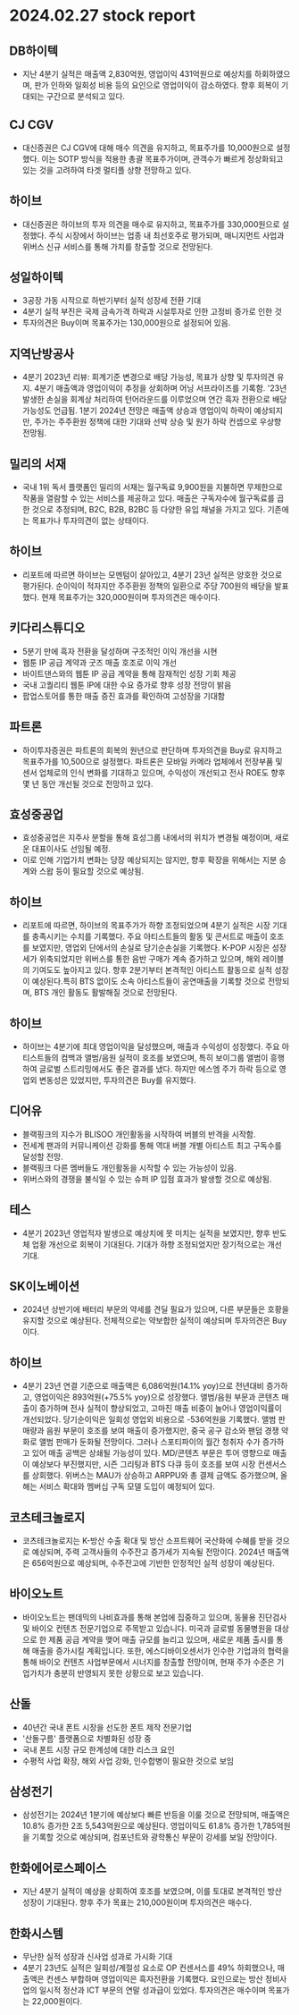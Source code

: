 # 2024.02.27 stock report
## DB하이텍
- 지난 4분기 실적은 매출액 2,830억원, 영업이익 431억원으로 예상치를 하회하였으며, 판가 인하와 일회성 비용 등의 요인으로 영업이익이 감소하였다. 향후 회복이 기대되는 구간으로 분석되고 있다.
## CJ CGV
- 대신증권은 CJ CGV에 대해 매수 의견을 유지하고, 목표주가를 10,000원으로 설정했다. 이는 SOTP 방식을 적용한 총괄 목표주가이며, 관객수가 빠르게 정상화되고 있는 것을 고려하여 타겟 멀티플 상향 전망하고 있다.
## 하이브
- 대신증권은 하이브의 투자 의견을 매수로 유지하고, 목표주가를 330,000원으로 설정했다. 주식 시장에서 하이브는 업종 내 최선호주로 평가되며, 매니지먼트 사업과 위버스 신규 서비스를 통해 가치를 창출할 것으로 전망된다.
## 성일하이텍
- 3공장 가동 시작으로 하반기부터 실적 성장세 전환 기대
- 4분기 실적 부진은 국제 금속가격 하락과 시설투자로 인한 고정비 증가로 인한 것
- 투자의견은 Buy이며 목표주가는 130,000원으로 설정되어 있음.

## 지역난방공사
- 4분기 2023년 리뷰: 회계기준 변경으로 배당 가능성, 목표가 상향 및 투자의견 유지. 4분기 매출액과 영업이익이 추정을 상회하며 어닝 서프라이즈를 기록함. '23년 발생한 손실을 회계상 처리하여 턴어라운드를 이루었으며 연간 흑자 전환으로 배당 가능성도 언급됨. 1분기 2024년 전망은 매출액 상승과 영업이익 하락이 예상되지만, 주가는 주주환원 정책에 대한 기대와 선박 상승 및 원가 하락 컨셉으로 우상향 전망됨.
## 밀리의 서재
- 국내 1위 독서 플랫폼인 밀리의 서재는 월구독료 9,900원을 지불하면 무제한으로 작품을 열람할 수 있는 서비스를 제공하고 있다. 매출은 구독자수에 월구독료를 곱한 것으로 추정되며, B2C, B2B, B2BC 등 다양한 유입 채널을 가지고 있다. 기존에는 목표가나 투자의견이 없는 상태이다.
## 하이브
- 리포트에 따르면 하이브는 모멘텀이 살아있고, 4분기 23년 실적은 양호한 것으로 평가된다. 순이익이 적자지만 주주환원 정책의 일환으로 주당 700원의 배당을 발표했다. 현재 목표주가는 320,000원이며 투자의견은 매수이다.


## 키다리스튜디오
- 5분기 만에 흑자 전환을 달성하며 구조적인 이익 개선을 시현
- 웹툰 IP 공급 계약과 굿즈 매출 호조로 이익 개선
- 바이트댄스와의 웹툰 IP 공급 계약을 통해 잠재적인 성장 기회 제공
- 국내 고퀄리티 웹툰 IP에 대한 수요 증가로 향후 성장 전망이 밝음
- 팝업스토어를 통한 매출 증진 효과를 확인하여 고성장을 기대함
## 파트론
- 하이투자증권은 파트론의 회복의 원년으로 판단하며 투자의견을 Buy로 유지하고 목표주가를 10,500으로 설정했다. 파트론은 모바일 카메라 업체에서 전장부품 및 센서 업체로의 인식 변화를 기대하고 있으며, 수익성이 개선되고 전사 ROE도 향후 몇 년 동안 개선될 것으로 전망하고 있다.
## 효성중공업
- 효성중공업은 지주사 분할을 통해 효성그룹 내에서의 위치가 변경될 예정이며, 새로운 대표이사도 선임될 예정.
- 이로 인해 기업가치 변화는 당장 예상되지는 않지만, 향후 확장을 위해서는 지분 승계와 스왑 등이 필요할 것으로 예상됨.
## 하이브
- 리포트에 따르면, 하이브의 목표주가가 하향 조정되었으며 4분기 실적은 시장 기대를 충족시키는 수치를 기록했다. 주요 아티스트들의 활동 및 콘서트로 매출이 호조를 보였지만, 영업외 단에서의 손실로 당기순손실을 기록했다. K-POP 시장은 성장세가 위축되었지만 위버스를 통한 음반 구매가 계속 증가하고 있으며, 해외 레이블의 기여도도 높아지고 있다. 향후 2분기부터 본격적인 아티스트 활동으로 실적 성장이 예상된다.특히 BTS 없이도 소속 아티스트들이 공연매출을 기록할 것으로 전망되며, BTS 개인 활동도 활발해질 것으로 전망된다.
## 하이브
- 하이브는 4분기에 최대 영업이익을 달성했으며, 매출과 수익성이 성장했다. 주요 아티스트들의 컴백과 앨범/음원 실적이 호조를 보였으며, 특히 보이그룹 앨범이 흥행하여 글로벌 스트리밍에서도 좋은 결과를 냈다. 하지만 에스엠 주가 하락 등으로 영업외 변동성은 있었지만, 투자의견은 Buy를 유지했다.
## 디어유
- 블랙핑크의 지수가 BLISOO 개인활동을 시작하여 버블의 반격을 시작함.
- 전세계 팬과의 커뮤니케이션 강화를 통해 역대 버블 개별 아티스트 최고 구독수를 달성할 전망.
- 블랙핑크 다른 멤버들도 개인활동을 시작할 수 있는 가능성이 있음.
- 위버스와의 경쟁을 불식일 수 있는 슈퍼 IP 입점 효과가 발생할 것으로 예상됨.

## 테스
- 4분기 2023년 영업적자 발생으로 예상치에 못 미치는 실적을 보였지만, 향후 반도체 업황 개선으로 회복이 기대된다. 기대가 하향 조정되었지만 장기적으로는 개선 기대.
## SK이노베이션
- 2024년 상반기에 배터리 부문의 약세를 견딜 필요가 있으며, 다른 부문들은 호황을 유지할 것으로 예상된다. 전체적으로는 약보합한 실적이 예상되며 투자의견은 Buy이다.
## 하이브
- 4분기 23년 연결 기준으로 매출액은 6,086억원(14.1% yoy)으로 전년대비 증가하고, 영업이익은 893억원(+75.5% yoy)으로 성장했다. 앨범/음원 부문과 콘텐츠 매출이 증가하며 전사 실적이 향상되었고, 고마진 매출 비중이 늘어나 영업이익률이 개선되었다. 당기순이익은 일회성 영업외 비용으로 -536억원을 기록했다. 앨범 판매량과 음원 부문이 호조를 보여 매출이 증가했지만, 중국 공구 감소와 팬덤 경쟁 약화로 앨범 판매가 둔화될 전망이다. 그러나 스포티파이의 월간 청취자 수가 증가하고 있어 매출 공백은 상쇄될 가능성이 있다. MD/콘텐츠 부문은 투어 영향으로 매출이 예상보다 부진했지만, 시즌 그리팅과 BTS 다큐 등이 호조를 보여 시장 컨센서스를 상회했다. 위버스는 MAU가 상승하고 ARPPU와 총 결제 금액도 증가했으며, 올해는 서비스 확대와 멤버십 구독 모델 도입이 예정되어 있다.
## 코츠테크놀로지
- 코츠테크놀로지는 K-방산 수출 확대 및 방산 소프트웨어 국산화에 수혜를 받을 것으로 예상되며, 주력 고객사들의 수주잔고 증가세가 지속될 전망이다. 2024년 매출액은 656억원으로 예상되며, 수주잔고에 기반한 안정적인 실적 성장이 예상된다.
## 바이오노트
- 바이오노트는 팬데믹의 나비효과를 통해 본업에 집중하고 있으며, 동물용 진단검사 및 바이오 컨텐츠 전문기업으로 주목받고 있습니다. 미국과 글로벌 동물병원을 대상으로 한 제품 공급 계약을 맺어 매출 규모를 늘리고 있으며, 새로운 제품 출시를 통해 매출을 증가시킬 계획입니다. 또한, 에스디바이오센서가 인수한 기업과의 협력을 통해 바이오 컨텐츠 사업부문에서 시너지를 창출할 전망이며, 현재 주가 수준은 기업가치가 충분히 반영되지 못한 상황으로 보고 있습니다.
## 산돌
- 40년간 국내 폰트 시장을 선도한 폰트 제작 전문기업
- '산돌구름' 플랫폼으로 차별화된 성장 중
- 국내 폰트 시장 규모 한계성에 대한 리스크 요인
- 수평적 사업 확장, 해외 사업 강화, 인수합병이 필요한 것으로 보임
## 삼성전기
- 삼성전기는 2024년 1분기에 예상보다 빠른 반등을 이룰 것으로 전망되며, 매출액은 10.8% 증가한 2조 5,543억원으로 예상된다. 영업이익도 61.8% 증가한 1,785억원을 기록할 것으로 예상되며, 컴포넌트와 광학통신 부문이 강세를 보일 전망이다.
## 한화에어로스페이스
- 지난 4분기 실적이 예상을 상회하여 호조를 보였으며, 이를 토대로 본격적인 방산 성장이 기대된다. 향후 주가 목표는 210,000원이며 투자의견은 매수다.
## 한화시스템
- 무난한 실적 성장과 신사업 성과로 가시화 기대
- 4분기 23년도 실적은 일회성/계절성 요소로 OP 컨센서스를 49% 하회했으나, 매출액은 컨센스 부합하며 영업이익은 흑자전환을 기록했다. 요인으로는 방산 정비사업의 일시적 정산과 ICT 부문의 연말 성과급이 있었다. 투자의견은 매수이며 목표가는 22,000원이다.